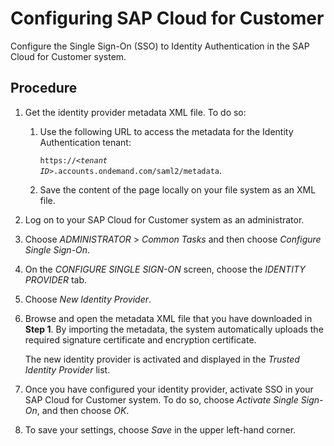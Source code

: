<!-- loio03fb6c5369944728921be15440798ef7 -->

# Configuring SAP Cloud for Customer

Configure the Single Sign-On \(SSO\) to Identity Authentication in the SAP Cloud for Customer system.



<a name="loio03fb6c5369944728921be15440798ef7__steps_r4p_n1x_k2b"/>

## Procedure

1.  Get the identity provider metadata XML file. To do so:

    1.  Use the following URL to access the metadata for the Identity Authentication tenant:

        <code>https://<i class="varname">&lt;tenant ID&gt;</i>.accounts.ondemand.com/saml2/metadata</code>.

    2.  Save the content of the page locally on your file system as an XML file.


2.  Log on to your SAP Cloud for Customer system as an administrator.

3.  Choose *ADMINISTRATOR* \> *Common Tasks* and then choose *Configure Single Sign-On*.

4.  On the *CONFIGURE SINGLE SIGN-ON* screen, choose the *IDENTITY PROVIDER* tab.

5.  Choose *New Identity Provider*.

6.  Browse and open the metadata XML file that you have downloaded in **Step 1**. By importing the metadata, the system automatically uploads the required signature certificate and encryption certificate.

    The new identity provider is activated and displayed in the *Trusted Identity Provider* list.

7.  Once you have configured your identity provider, activate SSO in your SAP Cloud for Customer system. To do so, choose *Activate Single Sign-On*, and then choose *OK*.

8.  To save your settings, choose *Save* in the upper left-hand corner.


